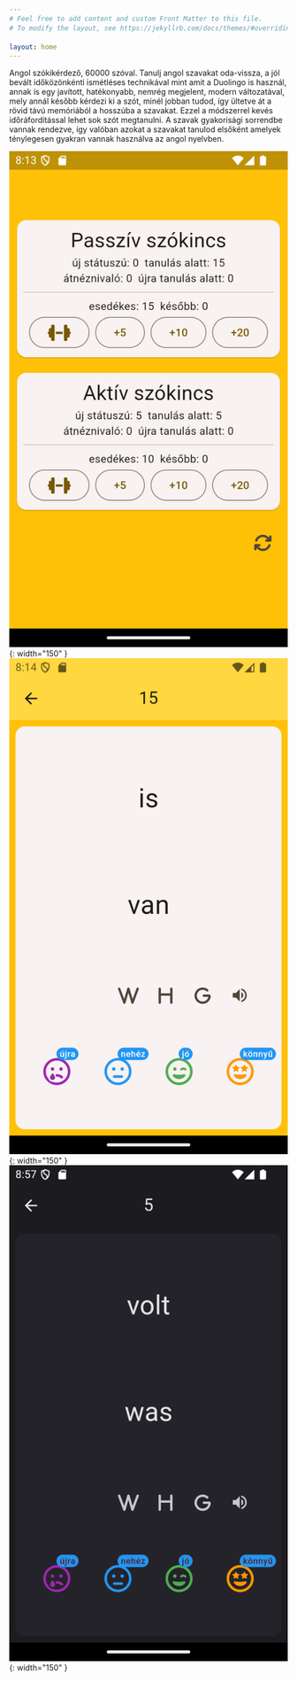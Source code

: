 ```yaml
---
# Feel free to add content and custom Front Matter to this file.
# To modify the layout, see https://jekyllrb.com/docs/themes/#overriding-theme-defaults

layout: home
---
```


Angol szókikérdező, 60000 szóval. Tanulj angol szavakat oda-vissza, a jól bevált időközönkénti ismétléses technikával mint amit a Duolingo is használ, annak is egy javított, hatékonyabb, nemrég megjelent, modern változatával, mely annál később kérdezi ki a szót, minél jobban tudod, így ültetve át a rövid távú memóriából a hosszúba a szavakat. Ezzel a módszerrel kevés időráfordítással lehet sok szót megtanulni. A szavak gyakorisági sorrendbe vannak rendezve, így valóban azokat a szavakat tanulod elsőként amelyek ténylegesen gyakran vannak használva az angol nyelvben.

![image tooltip here](/assets/main.png){: width="150" } ![image tooltip here](/assets/light.png){: width="150" } ![image tooltip here](/assets/dark.png){: width="150" }